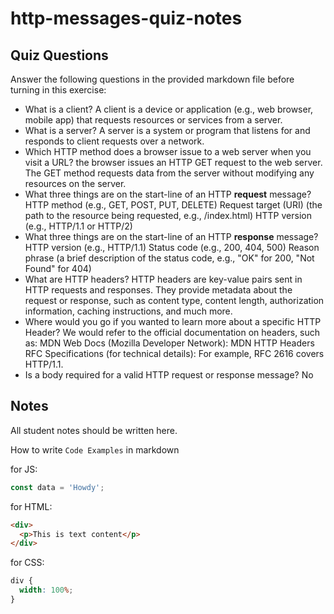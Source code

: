 # http-messages-quiz-notes

## Quiz Questions

Answer the following questions in the provided markdown file before turning in this exercise:

- What is a client?
  A client is a device or application (e.g., web browser, mobile app) that requests resources or services from a server.
- What is a server?
  A server is a system or program that listens for and responds to client requests over a network.
- Which HTTP method does a browser issue to a web server when you visit a URL?
  the browser issues an HTTP GET request to the web server. The GET method requests data from the server without modifying any resources on the server.
- What three things are on the start-line of an HTTP **request** message?
  HTTP method (e.g., GET, POST, PUT, DELETE)
  Request target (URI) (the path to the resource being requested, e.g., /index.html)
  HTTP version (e.g., HTTP/1.1 or HTTP/2)
- What three things are on the start-line of an HTTP **response** message?
  HTTP version (e.g., HTTP/1.1)
  Status code (e.g., 200, 404, 500)
  Reason phrase (a brief description of the status code, e.g., "OK" for 200, "Not Found" for 404)
- What are HTTP headers?
  HTTP headers are key-value pairs sent in HTTP requests and responses. They provide metadata about the request or response, such as content type, content length, authorization information, caching instructions, and much more.
- Where would you go if you wanted to learn more about a specific HTTP Header?
  We would refer to the official documentation on headers, such as:
  MDN Web Docs (Mozilla Developer Network): MDN HTTP Headers
  RFC Specifications (for technical details): For example, RFC 2616 covers HTTP/1.1.
- Is a body required for a valid HTTP request or response message?
  No

## Notes

All student notes should be written here.

How to write `Code Examples` in markdown

for JS:

```javascript
const data = 'Howdy';
```

for HTML:

```html
<div>
  <p>This is text content</p>
</div>
```

for CSS:

```css
div {
  width: 100%;
}
```
